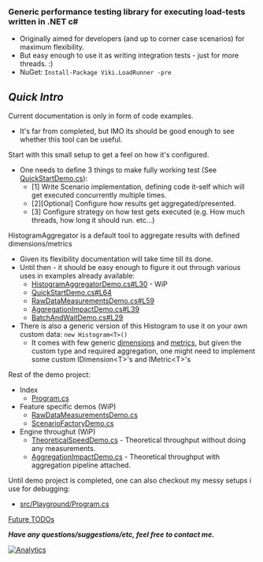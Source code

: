 ### Generic performance testing library for executing load-tests written in .NET c# ###
* Originally aimed for developers (and up to corner case scenarios) for maximum flexibility.
* But easy enough to use it as writing integration tests - just for more threads. :)
* NuGet: `Install-Package Viki.LoadRunner -pre`


## *Quick Intro*
Current documentation is only in form of code examples. 
* It's far from completed, but IMO its should be good enough to see whether this tool can be useful.

Start with this small setup to get a feel on how it's configured.
* One needs to define 3 things to make fully working test (See [QuickStartDemo.cs](/demo/Guides/QuickStart/QuickStartDemo.cs)):
  - [1] Write Scenario implementation, defining code it-self which will get executed concurrently multiple times.
  - [2][Optional] Configure how results get aggregated/presented.
  - [3] Configure strategy on how test gets executed (e.g. How much threads, how long it should run. etc...)

HistogramAggregator is a default tool to aggregate results with defined dimensions/metrics
 * Given its flexibility documentation will take time till its done.
 * Until then - it should be easy enough to figure it out through various uses in examples already available:
   - [HistogramAggregatorDemo.cs#L30](/demo/Guides/Aggregation/HistogramAggregatorDemo.cs#L30) - WiP
   - [QuickStartDemo.cs#L64](/demo/Guides/QuickStart/QuickStartDemo.cs#L64)
   - [RawDataMeasurementsDemo.cs#L59](/demo/Guides/Aggregation/RawDataMeasurementsDemo.cs#L59)
   - [AggregationImpactDemo.cs#L39](/demo/Theoretical/AggregationImpactDemo.cs#L39)
   - [BatchAndWaitDemo.cs#L29](/src/Viki.LoadRunner.Playground/BatchAndWaitDemo.cs#L29)
 * There is also a generic version of this Histogram to use it on your own custom data: `new Histogram<T>()`
   - It comes with few generic [dimensions](/src/Viki.LoadRunner.Engine/Analytics/Dimensions) and [metrics](/src/Viki.LoadRunner.Engine/Analytics/Metrics), but given the custom type and required aggregation, one might need to implement some custom IDimension&lt;T&gt;'s and IMetric&lt;T&gt;'s
  
Rest of the demo project:
 * Index
   - [Program.cs](/demo/Program.cs)
 * Feature specific demos (WiP)
   - [RawDataMeasurementsDemo.cs](/demo/Guides/Aggregation/RawDataMeasurementsDemo.cs)
   - [ScenarioFactoryDemo.cs](/demo/Guides/StrategyBuilderFeatures/ScenarioFactoryDemo.cs)
 * Engine throughut (WiP)
   - [TheoreticalSpeedDemo.cs](demo/Theoretical/TheoreticalSpeedDemo.cs) - Theoretical throughput without doing any measurements.
   - [AggregationImpactDemo.cs](demo/Theoretical/AggregationImpactDemo.cs) - Theoretical throughput with aggregation pipeline attached.
  
Until demo project is completed, one can also checkout my messy setups i use for debugging:
 * [src/Playground/Program.cs](/src/Viki.LoadRunner.Playground/Program.cs)
  
[Future TODOs](../../wiki/TODOs)

***Have any questions/suggestions/etc, feel free to contact me.***

[![Analytics](https://ga-beacon.appspot.com/UA-71045586-1/LoadRunner/readme?pixel)](https://github.com/Vycka/LoadRunner)

